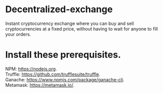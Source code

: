 # Decentralized-exchange
Instant cryptocurrency exchange where you can buy and sell cryptocurrencies at a fixed price, without having to wait for anyone to fill your orders.

# Install these prerequisites.     
NPM: https://nodejs.org.     
Truffle: https://github.com/trufflesuite/truffle.      
Ganache: https://www.npmjs.com/package/ganache-cli.       
Metamask: https://metamask.io/.     
